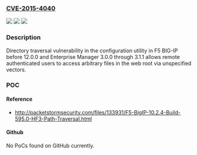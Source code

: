 ### [CVE-2015-4040](https://cve.mitre.org/cgi-bin/cvename.cgi?name=CVE-2015-4040)
![](https://img.shields.io/static/v1?label=Product&message=n%2Fa&color=blue)
![](https://img.shields.io/static/v1?label=Version&message=n%2Fa&color=blue)
![](https://img.shields.io/static/v1?label=Vulnerability&message=n%2Fa&color=brighgreen)

### Description

Directory traversal vulnerability in the configuration utility in F5 BIG-IP before 12.0.0 and Enterprise Manager 3.0.0 through 3.1.1 allows remote authenticated users to access arbitrary files in the web root via unspecified vectors.

### POC

#### Reference
- http://packetstormsecurity.com/files/133931/F5-BigIP-10.2.4-Build-595.0-HF3-Path-Traversal.html

#### Github
No PoCs found on GitHub currently.

